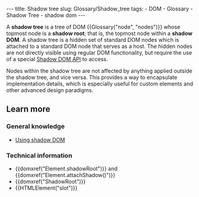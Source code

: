 --- title: Shadow tree slug: Glossary/Shadow\_tree tags: - DOM - Glossary - Shadow Tree - shadow dom ---

A **shadow tree** is a tree of DOM {{Glossary("node", "nodes")}} whose topmost node is a **shadow root**; that is, the topmost node within a **shadow DOM**. A shadow tree is a hidden set of standard DOM nodes which is attached to a standard DOM node that serves as a host. The hidden nodes are not directly visible using regular DOM functionality, but require the use of a special [Shadow DOM API](/en-US/docs/Web/Web_Components/Using_shadow_DOM) to access.

Nodes within the shadow tree are not affected by anything applied outside the shadow tree, and vice versa. This provides a way to encapsulate implementation details, which is especially useful for custom elements and other advanced design paradigms.

Learn more
----------

### General knowledge

-   [Using shadow DOM](/en-US/docs/Web/Web_Components/Using_shadow_DOM)

### Technical information

-   {{domxref("Element.shadowRoot")}} and {{domxref("Element.attachShadow()")}}
-   {{domxref("ShadowRoot")}}
-   {{HTMLElement("slot")}}

